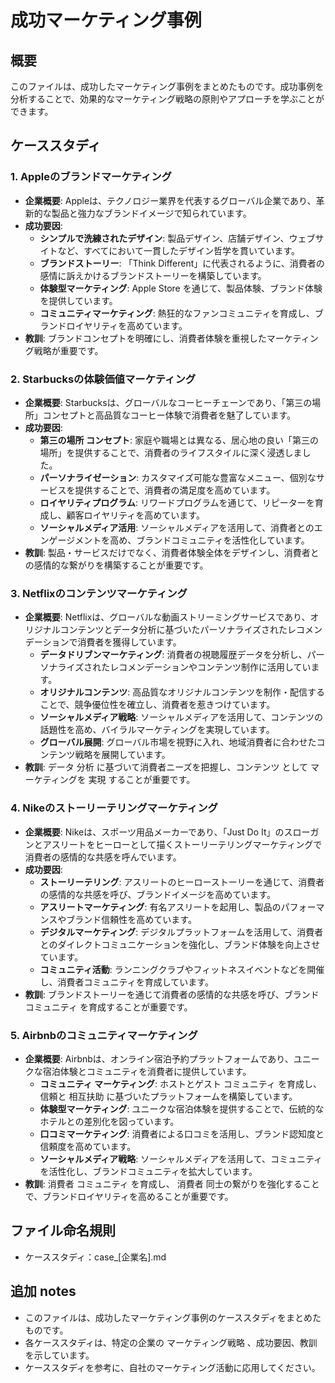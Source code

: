 # 成功マーケティング事例

## 概要
このファイルは、成功したマーケティング事例をまとめたものです。成功事例を分析することで、効果的なマーケティング戦略の原則やアプローチを学ぶことができます。

## ケーススタディ

### 1. Appleのブランドマーケティング

- **企業概要**: Appleは、テクノロジー業界を代表するグローバル企業であり、革新的な製品と強力なブランドイメージで知られています。
- **成功要因**:
    - **シンプルで洗練されたデザイン**: 製品デザイン、店舗デザイン、ウェブサイトなど、すべてにおいて一貫したデザイン哲学を貫いています。
    - **ブランドストーリー**: 「Think Different」に代表されるように、消費者の感情に訴えかけるブランドストーリーを構築しています。
    - **体験型マーケティング**: Apple Store を通じて、製品体験、ブランド体験を提供しています。
    - **コミュニティマーケティング**: 熱狂的なファンコミュニティを育成し、ブランドロイヤリティを高めています。
- **教訓**: ブランドコンセプトを明確にし、消費者体験を重視したマーケティング戦略が重要です。

### 2. Starbucksの体験価値マーケティング

- **企業概要**: Starbucksは、グローバルなコーヒーチェーンであり、「第三の場所」コンセプトと高品質なコーヒー体験で消費者を魅了しています。
- **成功要因**:
    - **第三の場所 コンセプト**: 家庭や職場とは異なる、居心地の良い「第三の場所」を提供することで、消費者のライフスタイルに深く浸透しました。
    - **パーソナライゼーション**: カスタマイズ可能な豊富なメニュー、個別なサービスを提供することで、消費者の満足度を高めています。
    - **ロイヤリティプログラム**: リワードプログラムを通じて、リピーターを育成し、顧客ロイヤリティを高めています。
    - **ソーシャルメディア活用**: ソーシャルメディアを活用して、消費者とのエンゲージメントを高め、ブランドコミュニティを活性化しています。
- **教訓**: 製品・サービスだけでなく、消費者体験全体をデザインし、消費者との感情的な繋がりを構築することが重要です。

### 3. Netflixのコンテンツマーケティング

- **企業概要**: Netflixは、グローバルな動画ストリーミングサービスであり、オリジナルコンテンツとデータ分析に基づいたパーソナライズされたレコメンデーションで消費者を獲得しています。
    - **データドリブンマーケティング**: 消費者の視聴履歴データを分析し、パーソナライズされたレコメンデーションやコンテンツ制作に活用しています。
    - **オリジナルコンテンツ**: 高品質なオリジナルコンテンツを制作・配信することで、競争優位性を確立し、消費者を惹きつけています。
    - **ソーシャルメディア戦略**: ソーシャルメディアを活用して、コンテンツの話題性を高め、バイラルマーケティングを実現しています。
    - **グローバル展開**: グローバル市場を視野に入れ、地域消費者に合わせたコンテンツ戦略を展開しています。
- **教訓**: データ 分析 に基づいて消費者ニーズを把握し、コンテンツ として マーケティングを 実現 することが重要です。

### 4. Nikeのストーリーテリングマーケティング

- **企業概要**: Nikeは、スポーツ用品メーカーであり、「Just Do It」のスローガンとアスリートをヒーローとして描くストーリーテリングマーケティングで消費者の感情的な共感を呼んでいます。
- **成功要因**:
    - **ストーリーテリング**: アスリートのヒーローストーリーを通じて、消費者の感情的な共感を呼び、ブランドイメージを高めています。
    - **アスリートマーケティング**: 有名アスリートを起用し、製品のパフォーマンスやブランド信頼性を高めています。
    - **デジタルマーケティング**: デジタルプラットフォームを活用して、消費者とのダイレクトコミュニケーションを強化し、ブランド体験を向上させています。
    - **コミュニティ活動**: ランニングクラブやフィットネスイベントなどを開催し、消費者コミュニティを育成しています。
- **教訓**: ブランドストーリーを通じて消費者の感情的な共感を呼び、ブランド コミュニティ を育成することが重要です。

### 5. Airbnbのコミュニティマーケティング

- **企業概要**: Airbnbは、オンライン宿泊予約プラットフォームであり、ユニークな宿泊体験とコミュニティを消費者に提供しています。
    - **コミュニティ マーケティング**: ホストとゲスト コミュニティ を育成し、信頼と 相互扶助 に基づいたプラットフォームを構築しています。
    - **体験型マーケティング**: ユニークな宿泊体験を提供することで、伝統的なホテルとの差別化を図っています。
    - **口コミマーケティング**: 消費者による口コミを活用し、ブランド認知度と信頼度を高めています。
    - **ソーシャルメディア戦略**: ソーシャルメディアを活用して、コミュニティを活性化し、ブランドコミュニティを拡大しています。
- **教訓**: 消費者 コミュニティ を育成し、 消費者 同士の繋がりを強化することで、ブランドロイヤリティを高めることが重要です。

## ファイル命名規則
- ケーススタディ：case_[企業名].md

## 追加 notes
- このファイルは、成功したマーケティング事例のケーススタディをまとめたものです。
- 各ケーススタディは、特定の企業の マーケティング戦略 、成功要因、教訓を示しています。
- ケーススタディを参考に、自社のマーケティング活動に応用してください。